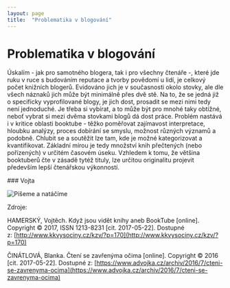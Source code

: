 ```yaml
---
layout: page
title:  "Problematika v blogování"
---
```


# Problematika v blogování

Úskalím - jak pro samotného blogera, tak i pro všechny čtenáře -, které jde ruku v ruce s budováním reputace a tvorby povědomí u lidí, je celkový počet knižních blogerů. Evidováno jich je v současnosti okolo stovky, ale dle všech náznaků jich může být minimálně přes dvě stě. Na to, že se jedná již o specificky vyprofilované blogy, je jich dost, prosadit se mezi nimi tedy není jednoduché. Je třeba si vybírat, a to může být pro mnohé taky obtížné, neboť vybrat si mezi dvěma stovkami blogů dá dost práce.
Problém nastává i v kritice oblasti booktube - těžko poměřovat zajímavost interpretace, hloubku analýzy, proces dobírání se smyslu, možnost různých významů a podobně. Chlubit se a soutěžit lze tam, kde je možné kategorizovat a kvantifikovat. Základní mírou je tedy množství knih přečtených (nebo pořízených) v určitém ča­sovém úseku. Vzhledem k tomu, že většina booktuberů čte v zásadě tytéž tituly, lze určitou originalitu projevit především lepší čtenářskou výkonností.

### Vojta

![Píšeme a natáčíme](\learn-jekyll\_images\blogging.jpg)

Zdroje:

HAMERSKÝ, Vojtěch. Když jsou vidět knihy aneb BookTube [online]. Copyright © 2017, ISSN 1213-8231 [cit. 2017-05-22]. Dostupné z: [http://www.kkvysociny.cz/kzv/?p=170](http://www.kkvysociny.cz/kzv/?p=170)

ČINÁTLOVÁ, Blanka. Čtení se zavřenýma očima [online]. Copyright © 2016 [cit. 2017-05-22]. Dostupné z: [https://www.advojka.cz/archiv/2016/7/cteni-se-zavrenyma-ocima](https://www.advojka.cz/archiv/2016/7/cteni-se-zavrenyma-ocima)